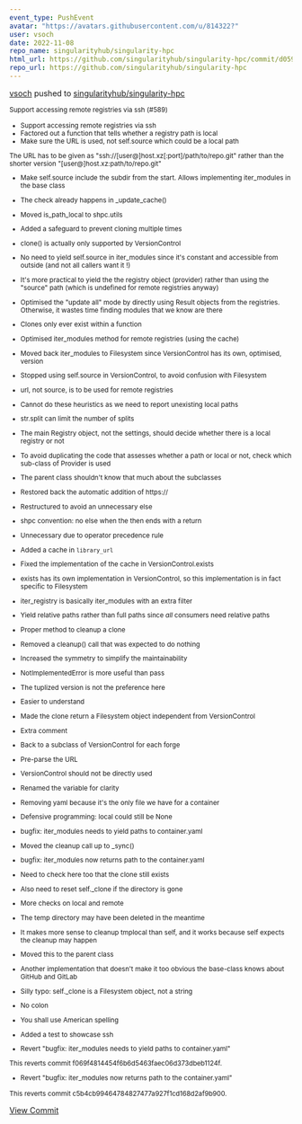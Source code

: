 ```yaml
---
event_type: PushEvent
avatar: "https://avatars.githubusercontent.com/u/814322?"
user: vsoch
date: 2022-11-08
repo_name: singularityhub/singularity-hpc
html_url: https://github.com/singularityhub/singularity-hpc/commit/d059bf9e34744497d42a16f5139becbd341ec8a6
repo_url: https://github.com/singularityhub/singularity-hpc
---
```


<a href='https://github.com/vsoch' target='_blank'>vsoch</a> pushed to <a href='https://github.com/singularityhub/singularity-hpc' target='_blank'>singularityhub/singularity-hpc</a>

<small>Support accessing remote registries via ssh (#589)

* Support accessing remote registries via ssh
* Factored out a function that tells whether a registry path is local
* Make sure the URL is used, not self.source which could be a local path

The URL has to be given as "ssh://[user@]host.xz[:port]/path/to/repo.git"
rather than the shorter version "[user@]host.xz:path/to/repo.git"

* Make self.source include the subdir from the start. Allows implementing iter_modules in the base class
* The check already happens in _update_cache()
* Moved is_path_local to shpc.utils
* Added a safeguard to prevent cloning multiple times
* clone() is actually only supported by VersionControl
* No need to yield self.source in iter_modules since it's constant and accessible from outside (and not all callers want it !)
* It's more practical to yield the the registry object (provider) rather than using the "source" path (which is undefined for remote registries anyway)
* Optimised the "update all" mode by directly using Result objects from the registries. Otherwise, it wastes time finding modules that we know are there
* Clones only ever exist within a function
* Optimised iter_modules method for remote registries (using the cache)
* Moved back iter_modules to Filesystem since VersionControl has its own, optimised, version
* Stopped using self.source in VersionControl, to avoid confusion with Filesystem
* url, not source, is to be used for remote registries
* Cannot do these heuristics as we need to report unexisting local paths
* str.split can limit the number of splits
* The main Registry object, not the settings, should decide whether there is a local registry or not
* To avoid duplicating the code that assesses whether a path or local or not, check which sub-class of Provider is used
* The parent class shouldn't know that much about the subclasses
* Restored back the automatic addition of https://
* Restructured to avoid an unnecessary else
* shpc convention: no else when the then ends with a return
* Unnecessary due to operator precedence rule
* Added a cache in `library_url`
* Fixed the implementation of the cache in VersionControl.exists
* exists has its own implementation in VersionControl, so this implementation is in fact specific to Filesystem
* iter_registry is basically iter_modules with an extra filter
* Yield relative paths rather than full paths since *all* consumers need relative paths
* Proper method to cleanup a clone
* Removed a cleanup() call that was expected to do nothing
* Increased the symmetry to simplify the maintainability
* NotImplementedError is more useful than pass
* The tuplized version is not the preference here
* Easier to understand
* Made the clone return a Filesystem object independent from VersionControl
* Extra comment
* Back to a subclass of VersionControl for each forge
* Pre-parse the URL
* VersionControl should not be directly used
* Renamed the variable for clarity
* Removing yaml because it's the only file we have for a container
* Defensive programming: local could still be None
* bugfix: iter_modules needs to yield paths to container.yaml
* Moved the cleanup call up to _sync()
* bugfix: iter_modules now returns path to the container.yaml
* Need to check here too that the clone still exists
* Also need to reset self._clone if the directory is gone
* More checks on local and remote
* The temp directory may have been deleted in the meantime
* It makes more sense to cleanup tmplocal than self, and it works because self expects the cleanup may happen
* Moved this to the parent class
* Another implementation that doesn't make it too obvious the base-class knows about GitHub and GitLab
* Silly typo: self._clone is a Filesystem object, not a string
* No colon
* You shall use American spelling
* Added a test to showcase ssh

* Revert "bugfix: iter_modules needs to yield paths to container.yaml"

This reverts commit f069f4814454f6b6d5463faec06d373dbeb1124f.

* Revert "bugfix: iter_modules now returns path to the container.yaml"

This reverts commit c5b4cb99464784827477a927f1cd168d2af9b900.</small>

<a href='https://github.com/singularityhub/singularity-hpc/commit/d059bf9e34744497d42a16f5139becbd341ec8a6' target='_blank'>View Commit</a>